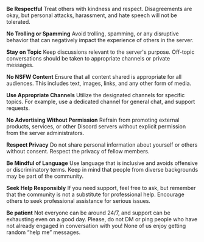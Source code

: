 **Be Respectful**
Treat others with kindness and respect. Disagreements are okay, but personal attacks, harassment, and hate speech will not be tolerated.

**No Trolling or Spamming**
Avoid trolling, spamming, or any disruptive behavior that can negatively impact the experience of others in the server.

**Stay on Topic**
Keep discussions relevant to the server's purpose. Off-topic conversations should be taken to appropriate channels or private messages.

**No NSFW Content**
Ensure that all content shared is appropriate for all audiences. This includes text, images, links, and any other form of media.

**Use Appropriate Channels**
Utilize the designated channels for specific topics. For example, use a dedicated channel for general chat, and support requests.

**No Advertising Without Permission**
Refrain from promoting external products, services, or other Discord servers without explicit permission from the server administrators.

**Respect Privacy**
Do not share personal information about yourself or others without consent. Respect the privacy of fellow members.

**Be Mindful of Language**
Use language that is inclusive and avoids offensive or discriminatory terms. Keep in mind that people from diverse backgrounds may be part of the community.

**Seek Help Responsibly**
If you need support, feel free to ask, but remember that the community is not a substitute for professional help. Encourage others to seek professional assistance for serious issues.

**Be patient**
Not everyone can be around 24/7, and support can be exhausting even on a good day. Please, do not DM or ping people who have not already engaged in conversation with you! None of us enjoy getting random “help me” messages.